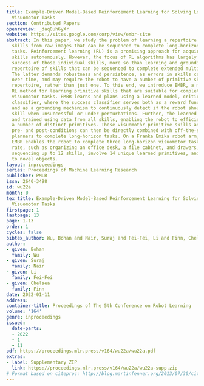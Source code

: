```yaml
---
title: Example-Driven Model-Based Reinforcement Learning for Solving Long-Horizon
  Visuomotor Tasks
section: Contributed Papers
openreview: _daq0uh6yXr
website: https://sites.google.com/corp/view/embr-site
abstract: In this paper, we study the problem of learning a repertoire of low-level
  skills from raw images that can be sequenced to complete long-horizon visuomotor
  tasks. Reinforcement learning (RL) is a promising approach for acquiring short-horizon
  skills autonomously. However, the focus of RL algorithms has largely been on the
  success of those individual skills, more so than learning and grounding a large
  repertoire of skills that can be sequenced to complete extended multi-stage tasks.
  The latter demands robustness and persistence, as errors in skills can compound
  over time, and may require the robot to have a number of primitive skills in its
  repertoire, rather than just one. To this end, we introduce EMBR, a model-based
  RL method for learning primitive skills that are suitable for completing long-horizon
  visuomotor tasks. EMBR learns and plans using a learned model, critic, and success
  classifier, where the success classifier serves both as a reward function for RL
  and as a grounding mechanism to continuously detect if the robot should retry a
  skill when unsuccessful or under perturbations. Further, the learned model is task-agnostic
  and trained using data from all skills, enabling the robot to efficiently learn
  a number of distinct primitives. These visuomotor primitive skills and their associated
  pre- and post-conditions can then be directly combined with off-the-shelf symbolic
  planners to complete long-horizon tasks. On a Franka Emika robot arm, we find that
  EMBR enables the robot to complete three long-horizon visuomotor tasks at 85% success
  rate, such as organizing an office desk, a file cabinet, and drawers, which require
  sequencing up to 12 skills, involve 14 unique learned primitives, and demand generalization
  to novel objects.
layout: inproceedings
series: Proceedings of Machine Learning Research
publisher: PMLR
issn: 2640-3498
id: wu22a
month: 0
tex_title: Example-Driven Model-Based Reinforcement Learning for Solving Long-Horizon
  Visuomotor Tasks
firstpage: 1
lastpage: 13
page: 1-13
order: 1
cycles: false
bibtex_author: Wu, Bohan and Nair, Suraj and Fei-Fei, Li and Finn, Chelsea
author:
- given: Bohan
  family: Wu
- given: Suraj
  family: Nair
- given: Li
  family: Fei-Fei
- given: Chelsea
  family: Finn
date: 2022-01-11
address:
container-title: Proceedings of The 5th Conference on Robot Learning
volume: '164'
genre: inproceedings
issued:
  date-parts:
  - 2022
  - 1
  - 11
pdf: https://proceedings.mlr.press/v164/wu22a/wu22a.pdf
extras:
- label: Supplementary ZIP
  link: https://proceedings.mlr.press/v164/wu22a/wu22a-supp.zip
# Format based on citeproc: http://blog.martinfenner.org/2013/07/30/citeproc-yaml-for-bibliographies/
---
```

